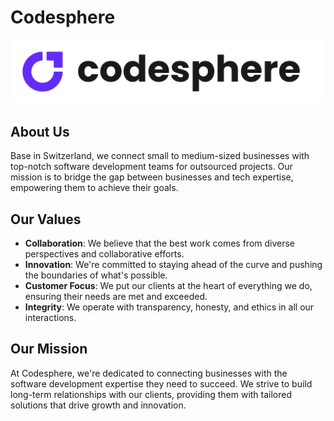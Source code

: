 # Codesphere

![Codesphere Logo](../logo.png)

## About Us

Base in Switzerland, we connect small to medium-sized businesses with top-notch software development teams for outsourced projects. Our mission is to bridge the gap between businesses and tech expertise, empowering them to achieve their goals.

## Our Values

* **Collaboration**: We believe that the best work comes from diverse perspectives and collaborative efforts.
*  **Innovation**: We're committed to staying ahead of the curve and pushing the boundaries of what's possible.
*  **Customer Focus**: We put our clients at the heart of everything we do, ensuring their needs are met and exceeded.
*   **Integrity**: We operate with transparency, honesty, and ethics in all our interactions.

## Our Mission

At Codesphere, we're dedicated to connecting businesses with the software development expertise they need to succeed. We strive to build long-term relationships with our clients, providing them with tailored solutions that drive growth and innovation.
